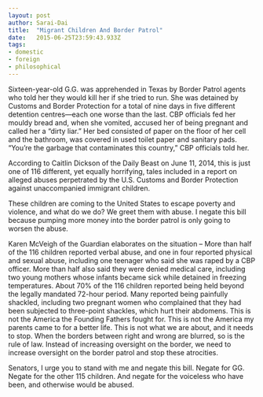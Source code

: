 ```yaml
---
layout: post 
author: Sarai-Dai 
title:  "Migrant Children And Border Patrol" 
date:   2015-06-25T23:59:43.933Z 
tags: 
- domestic
- foreign
- philosophical
---
```


Sixteen-year-old G.G. was apprehended in Texas by Border Patrol agents who told her they would kill her if she tried to run. She was detained by Customs and Border Protection for a total of nine days in five different detention centres—each one worse than the last. CBP officials fed her mouldy bread and, when she vomited, accused her of being pregnant and called her a “dirty liar.” Her bed consisted of paper on the floor of her cell and the bathroom, was covered in used toilet paper and sanitary pads. “You’re the garbage that contaminates this country,” CBP officials told her.

According to Caitlin Dickson of the Daily Beast on June 11, 2014, this is just one of 116 different, yet equally horrifying, tales included in a report on alleged abuses perpetrated by the U.S. Customs and Border Protection against unaccompanied immigrant children.

These children are coming to the United States to escape poverty and violence, and what do we do? We greet them with abuse. I negate this bill because pumping more money into the border patrol is only going to worsen the abuse.

Karen McVeigh of the Guardian elaborates on the situation – More than half of the 116 children reported verbal abuse, and one in four reported physical and sexual abuse, including one teenager who said she was raped by a CBP officer. More than half also said they were denied medical care, including two young mothers whose infants became sick while detained in freezing temperatures. About 70% of the 116 children reported being held beyond the legally mandated 72-hour period. Many reported being painfully shackled, including two pregnant women who complained that they had been subjected to three-point shackles, which hurt their abdomens. This is not the America the Founding Fathers fought for. This is not the America my parents came to for a better life. This is not what we are about, and it needs to stop. When the borders between right and wrong are blurred, so is the rule of law. Instead of increasing oversight on the border, we need to increase oversight on the border patrol and stop these atrocities.

Senators, I urge you to stand with me and negate this bill. Negate for GG. Negate for the other 115 children. And negate for the voiceless who have been, and otherwise would be abused.
